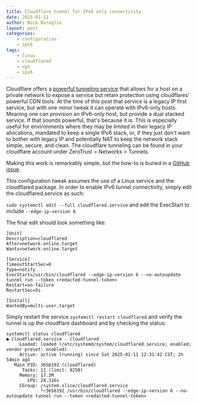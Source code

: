 ```yaml
---
title: Cloudflare tunnel for IPv6 only connectivity
date: 2025-01-11
author: Nick Buraglio
layout: post
categories:
    - configuration
    - ipv6
tags:
    - linux
    - cloudflared
    - vpn
    - ipv6
---
```


Cloudflare offers a [powerful tunneling service](https://developers.cloudflare.com/cloudflare-one/connections/connect-networks/) that allows for a host on a private network to expose a service but retain
protection using cloudflares' powerful CDN tools. At the time of this post that service is a legacy IP first service, but with one minor tweak it can operate with IPv6-only hosts. Meaning one can provision an
IPv6-only host, but provide a dual stacked service. If that sounds powerful, that's because it is. This is especially useful for environments where they may be limited in their legacy IP allocations, mandated
to keep a single IPv6 stack, or, if they just don't want to bother with legacy IP and potentially NAT to keep the network stack simple, secure, and clean.
The cloudflare tunneling can be found in your cloudflare account under ZeroTrust > Networks > Tunnels.


Making this work is remarkably simple, but the how-to is buried in a [GitHub issue](https://github.com/cloudflare/cloudflared/issues/842).

This configuration tweak assumes the use of a Linux service and the cloudflared package. In order to enable IPv6 tunnel connectivity, simply edit the cloudflared.service as such:

`sudo systemctl edit --full cloudflared.service` and edit the ExecStart to include `--edge-ip-version 6`

The final edit should look something like:

```
[Unit]
Description=cloudflared
After=network-online.target
Wants=network-online.target

[Service]
TimeoutStartSec=0
Type=notify
ExecStart=/usr/bin/cloudflared --edge-ip-version 6 --no-autoupdate tunnel run --token <redacted-tunnel-token>
Restart=on-failure
RestartSec=5s

[Install]
WantedBy=multi-user.target
```

Simply restart the service `systemctl restart cloudflared` and verify the tunnel is up the cloudflare dashboard and by checking the status:

```
systemctl status cloudflared
● cloudflared.service - cloudflared
     Loaded: loaded (/etc/systemd/system/cloudflared.service; enabled; vendor preset: enabled)
     Active: active (running) since Sat 2025-01-11 12:31:42 CST; 2h 54min ago
   Main PID: 3656192 (cloudflared)
      Tasks: 11 (limit: 9250)
     Memory: 17.3M
        CPU: 24.316s
     CGroup: /system.slice/cloudflared.service
             └─3656192 /usr/bin/cloudflared --edge-ip-version 6 --no-autoupdate tunnel run --token <redacted-tunnel-token>
```